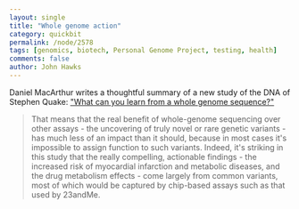 ```yaml
---
layout: single 
title: "Whole genome action" 
category: quickbit
permalink: /node/2578
tags: [genomics, biotech, Personal Genome Project, testing, health] 
comments: false 
author: John Hawks 
---
```


Daniel MacArthur writes a thoughtful summary of a new study of the DNA of Stephen Quake: <a href="http://scienceblogs.com/geneticfuture/2010/04/what_can_you_learn_from_a_whol.php">"What can you learn from a whole genome sequence?"</a>

<blockquote>That means that the real benefit of whole-genome sequencing over other assays - the uncovering of truly novel or rare genetic variants - has much less of an impact than it should, because in most cases it's impossible to assign function to such variants. Indeed, it's striking in this study that the really compelling, actionable findings - the increased risk of myocardial infarction and metabolic diseases, and the drug metabolism effects - come largely from common variants, most of which would be captured by chip-based assays such as that used by 23andMe. </blockquote>


